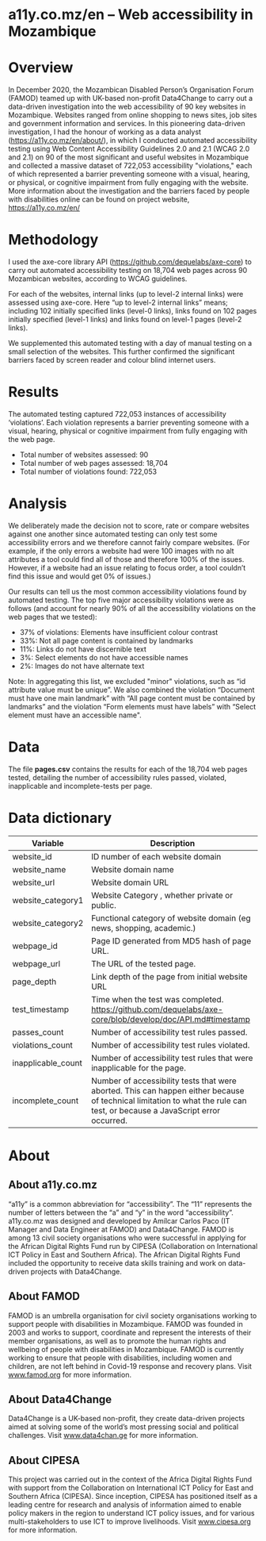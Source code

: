 
# a11y.co.mz/en – Web accessibility in Mozambique
 
# Overview
In December 2020, the Mozambican Disabled Person’s Organisation Forum (FAMOD) teamed up with UK-based non-profit Data4Change to carry out a data-driven investigation into the web accessibility of 90 key websites in Mozambique. Websites ranged from online shopping to news sites, job sites and government information and services. In this pioneering data-driven investigation, I had the honour of working as a data analyst (https://a11y.co.mz/en/about/), in which I conducted automated accessibility testing using  Web Content Accessibility Guidelines 2.0 and 2.1 (WCAG 2.0 and 2.1) on 90 of the most significant and useful websites in Mozambique and collected a massive dataset  of 722,053 accessibility "violations," each of which represented a barrier preventing someone with a visual, hearing, or physical, or cognitive impairment from fully engaging with the website. More information about the investigation and the barriers faced by people with disabilities online can be found on project website, https://a11y.co.mz/en/  
# Methodology
I used the axe-core library API (https://github.com/dequelabs/axe-core) to carry out automated accessibility testing on 18,704 web pages across 90 Mozambican websites, according to WCAG guidelines. 

For each of the websites, internal links (up to level-2 internal links) were assessed using axe-core. Here “up to level-2 internal links” means; including 102 initially specified links (level-0 links), links found on 102 pages initially specified (level-1 links) and links found on level-1 pages (level-2 links).

We supplemented this automated testing with a day of manual testing on a small selection of the websites. This further confirmed the significant barriers faced by screen reader and colour blind internet users.

# Results
The automated testing captured 722,053 instances of accessibility ‘violations’. Each violation represents a barrier preventing someone with a visual, hearing, physical or cognitive impairment from fully engaging with the web page.

- Total number of websites assessed: 90
- Total number of web pages assessed: 18,704
- Total number of violations found: 722,053

# Analysis
We deliberately made the decision not to score, rate or compare websites against one another since automated testing can only test some accessibility errors and we therefore cannot fairly compare websites. (For example, if the only errors a website had were 100 images with no alt attributes a tool could find all of those and therefore 100% of the issues. However, if a website had an issue relating to focus order, a tool couldn’t find this issue and would get 0% of issues.)

Our results can tell us the most common accessibility violations found by automated testing. The top five major accessibility violations were as follows (and account for nearly 90% of all the accessibility violations on the web pages that we tested):
- 37% of violations: Elements have insufficient colour contrast
- 33%: Not all page content is contained by landmarks
- 11%: Links do not have discernible text
- 3%: Select elements do not have accessible names
- 2%: Images do not have alternate text

Note: In aggregating this list, we excluded "minor" violations, such as “id attribute value must be unique”. We also combined the violation “Document must have one main landmark” with “All page content must be contained by landmarks” and the violation “Form elements must have labels” with “Select element must have an accessible name".

# Data
The file **pages.csv** contains the results for each of the 18,704 web pages tested, detailing the number of accessibility rules passed, violated, inapplicable and incomplete-tests per page.

# Data dictionary

|Variable          |Description                                                                                                                                                               |
|------------------|--------------------------------------------------------------------------------------------------------------------------------------------------------------------------|
|website_id        |ID number of each website domain                                                                                                                                          |
|website_name      |Website domain name                                                                                                                                                       |
|website_url       |Website domain URL                                                                                                                                                        |
|website_category1 |Website Category , whether private or public.                                                                                                                             |
|website_category2 |Functional category of website domain (eg news, shopping, academic.)                                                                                                      |
|webpage_id        |Page ID generated from MD5 hash of page URL.                                                                                                                              |
|webpage_url       |The URL of the tested page.                                                                                                                                               |
|page_depth        |Link depth of the page from initial website URL                                                                                                                           |
|test_timestamp    |Time when the test was completed. https://github.com/dequelabs/axe-core/blob/develop/doc/API.md#timestamp                                                                 |
|passes_count      |Number of accessibility test rules passed.                                                                                                                                |
|violations_count  |Number of accessibility test rules violated.                                                                                                                              |
|inapplicable_count|Number of accessibility test rules that were inapplicable for the page.                                                                                                   |
|incomplete_count  |Number of accessibility tests that were aborted. This can happen either because of technical limitation to what the rule can test, or because a JavaScript error occurred.|



# About
## About a11y.co.mz
“a11y” is a common abbreviation for “accessibility”. The “11” represents the number of letters between the “a” and “y” in the word “accessibility”. a11y.co.mz was designed and developed by Amílcar Carlos Paco (IT Manager and Data Engineer at FAMOD) and Data4Change. FAMOD is among 13 civil society organisations who were successful in applying for the African Digital Rights Fund run by CIPESA (Collaboration on International ICT Policy in East and Southern Africa). The African Digital Rights Fund included the opportunity to receive data skills training and work on data-driven projects with Data4Change.

## About FAMOD
FAMOD is an umbrella organisation for civil society organisations working to support people with disabilities in Mozambique. FAMOD was founded in 2003 and works to support, coordinate and represent the interests of their member organisations, as well as to promote the human rights and wellbeing of people with disabilities in Mozambique. FAMOD is currently working to ensure that people with disabilities, including women and children, are not left behind in Covid-19 response and recovery plans. Visit www.famod.org for more information.

## About Data4Change
Data4Change is a UK-based non-profit, they create data-driven projects aimed at solving some of the world’s most pressing social and political challenges. Visit www.data4chan.ge for more information.

## About CIPESA
This project was carried out in the context of the Africa Digital Rights Fund with support from the Collaboration on International ICT Policy for East and Southern Africa (CIPESA). Since inception, CIPESA has positioned itself as a leading centre for research and analysis of information aimed to enable policy makers in the region to understand ICT policy issues, and for various multi-stakeholders to use ICT to improve livelihoods. Visit www.cipesa.org for more information.
